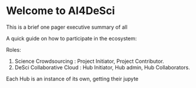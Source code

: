 # Welcome to AI4DeSci&#x20;

This is a brief one pager executive summary of all

A quick guide on how to participate in the ecosystem:

Roles:&#x20;

1. Science Crowdsourcing : Project Initiator, Project Contributor.
2. DeSci Collaborative Cloud : Hub Initiator, Hub admin, Hub Collaborators.

Each Hub is an instance of its own, getting their jupyte
